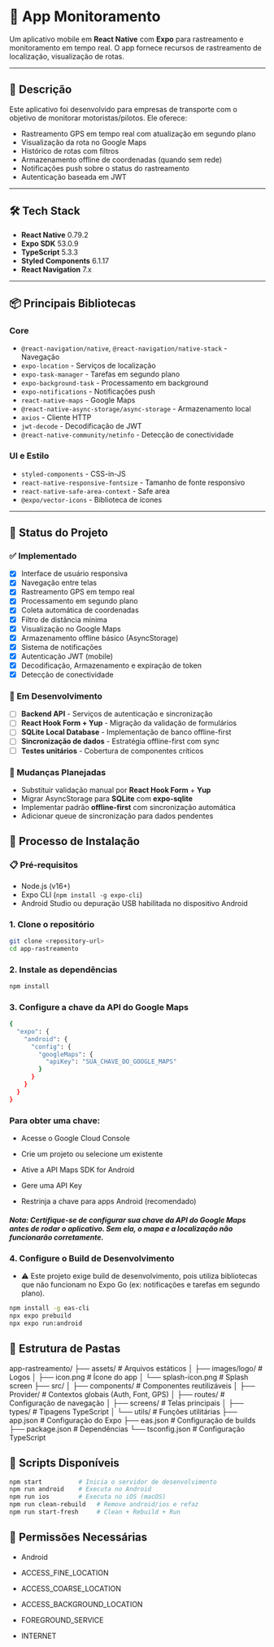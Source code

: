 # 📍 App Monitoramento

Um aplicativo mobile em **React Native** com **Expo** para rastreamento e monitoramento em tempo real. O app fornece recursos de rastreamento de localização, visualização de rotas.

---

## 📱 Descrição

Este aplicativo foi desenvolvido para empresas de transporte com o objetivo de monitorar motoristas/pilotos. Ele oferece:

- Rastreamento GPS em tempo real com atualização em segundo plano
- Visualização da rota no Google Maps
- Histórico de rotas com filtros
- Armazenamento offline de coordenadas (quando sem rede)
- Notificações push sobre o status do rastreamento
- Autenticação baseada em JWT

---

## 🛠️ Tech Stack

- **React Native** 0.79.2
- **Expo SDK** 53.0.9
- **TypeScript** 5.3.3
- **Styled Components** 6.1.17
- **React Navigation** 7.x

---

## 📦 Principais Bibliotecas

### Core

- `@react-navigation/native`, `@react-navigation/native-stack` - Navegação
- `expo-location` - Serviços de localização
- `expo-task-manager` - Tarefas em segundo plano
- `expo-background-task` - Processamento em background
- `expo-notifications` - Notificações push
- `react-native-maps` - Google Maps
- `@react-native-async-storage/async-storage` - Armazenamento local
- `axios` - Cliente HTTP
- `jwt-decode` - Decodificação de JWT
- `@react-native-community/netinfo` - Detecção de conectividade

### UI e Estilo

- `styled-components` - CSS-in-JS
- `react-native-responsive-fontsize` - Tamanho de fonte responsivo
- `react-native-safe-area-context` - Safe area
- `@expo/vector-icons` - Biblioteca de ícones

---

## 🚧 Status do Projeto

### ✅ Implementado
- [x] Interface de usuário responsiva
- [x] Navegação entre telas
- [x] Rastreamento GPS em tempo real
- [x] Processamento em segundo plano
- [x] Coleta automática de coordenadas
- [x] Filtro de distância mínima
- [x] Visualização no Google Maps
- [x] Armazenamento offline básico (AsyncStorage)
- [x] Sistema de notificações
- [x] Autenticação JWT (mobile)
- [x] Decodificação, Armazenamento e expiração de token
- [x] Detecção de conectividade

### 🔄 Em Desenvolvimento
- [ ] **Backend API** - Serviços de autenticação e sincronização
- [ ] **React Hook Form + Yup** - Migração da validação de formulários
- [ ] **SQLite Local Database** - Implementação de banco offline-first
- [ ] **Sincronização de dados** - Estratégia offline-first com sync
- [ ] **Testes unitários** - Cobertura de componentes críticos

### 📝 Mudanças Planejadas
- Substituir validação manual por **React Hook Form** + **Yup**
- Migrar AsyncStorage para **SQLite** com **expo-sqlite**
- Implementar padrão **offline-first** com sincronização automática
- Adicionar queue de sincronização para dados pendentes

## 🚀 Processo de Instalação

### 📋 Pré-requisitos

- Node.js (v16+)
- Expo CLI (`npm install -g expo-cli`)
- Android Studio ou depuração USB habilitada no dispositivo Android

### 1. Clone o repositório

```bash
git clone <repository-url>
cd app-rastreamento
```

### 2. Instale as dependências
```bash
npm install
```

### 3. Configure a chave da API do Google Maps
```bash
{
  "expo": {
    "android": {
      "config": {
        "googleMaps": {
          "apiKey": "SUA_CHAVE_DO_GOOGLE_MAPS"
        }
      }
    }
  }
}
```

### Para obter uma chave:

* Acesse o Google Cloud Console

* Crie um projeto ou selecione um existente

* Ative a API Maps SDK for Android

* Gere uma API Key

* Restrinja a chave para apps Android (recomendado)

##### Nota: Certifique-se de configurar sua chave da API do Google Maps antes de rodar o aplicativo. Sem ela, o mapa e a localização não funcionarão corretamente.

### 4. Configure o Build de Desenvolvimento
- ⚠️ Este projeto exige build de desenvolvimento, pois utiliza bibliotecas que não funcionam no Expo Go (ex: notificações e tarefas em segundo plano).

```bash
npm install -g eas-cli
npx expo prebuild
npx expo run:android
```

## 📁 Estrutura de Pastas

app-rastreamento/
├── assets/                      # Arquivos estáticos
│   ├── images/logo/             # Logos
│   ├── icon.png                 # Ícone do app
│   └── splash-icon.png          # Splash screen
├── src/
│   ├── components/              # Componentes reutilizáveis
│   ├── Provider/                # Contextos globais (Auth, Font, GPS)
│   ├── routes/                  # Configuração de navegação
│   ├── screens/                 # Telas principais
│   ├── types/                   # Tipagens TypeScript
│   └── utils/                   # Funções utilitárias
├── app.json                     # Configuração do Expo
├── eas.json                     # Configuração de builds
├── package.json                 # Dependências
└── tsconfig.json                # Configuração TypeScript

## 📜 Scripts Disponíveis

```bash
npm start          # Inicia o servidor de desenvolvimento
npm run android    # Executa no Android
npm run ios        # Executa no iOS (macOS)
npm run clean-rebuild   # Remove android/ios e refaz
npm run start-fresh     # Clean + Rebuild + Run
```

## 🔑 Permissões Necessárias
* Android
* ACCESS_FINE_LOCATION

* ACCESS_COARSE_LOCATION

* ACCESS_BACKGROUND_LOCATION

* FOREGROUND_SERVICE

* INTERNET